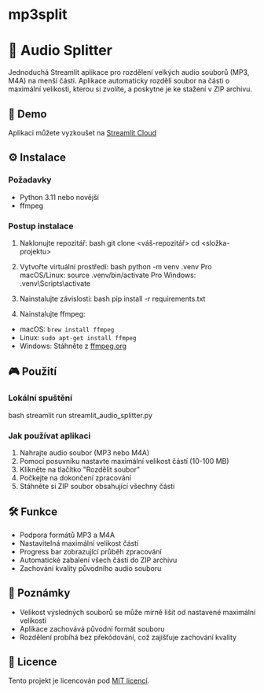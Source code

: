 # mp3split
# 🎵 Audio Splitter

Jednoduchá Streamlit aplikace pro rozdělení velkých audio souborů (MP3, M4A) na menší části. Aplikace automaticky rozdělí soubor na části o maximální velikosti, kterou si zvolíte, a poskytne je ke stažení v ZIP archivu.

## 🚀 Demo
Aplikaci můžete vyzkoušet na [Streamlit Cloud](váš-odkaz-zde)

## ⚙️ Instalace

### Požadavky
- Python 3.11 nebo novější
- ffmpeg

### Postup instalace

1. Naklonujte repozitář:
bash
git clone <váš-repozitář>
cd <složka-projektu>

2. Vytvořte virtuální prostředí:
bash
python -m venv .venv
Pro macOS/Linux:
source .venv/bin/activate
Pro Windows:
.venv\Scripts\activate

3. Nainstalujte závislosti:
bash
pip install -r requirements.txt

4. Nainstalujte ffmpeg:
- macOS: `brew install ffmpeg`
- Linux: `sudo apt-get install ffmpeg`
- Windows: Stáhněte z [ffmpeg.org](https://ffmpeg.org/download.html)

## 🎮 Použití

### Lokální spuštění
bash
streamlit run streamlit_audio_splitter.py


### Jak používat aplikaci
1. Nahrajte audio soubor (MP3 nebo M4A)
2. Pomocí posuvníku nastavte maximální velikost částí (10-100 MB)
3. Klikněte na tlačítko "Rozdělit soubor"
4. Počkejte na dokončení zpracování
5. Stáhněte si ZIP soubor obsahující všechny části

## 🛠 Funkce
- Podpora formátů MP3 a M4A
- Nastavitelná maximální velikost částí
- Progress bar zobrazující průběh zpracování
- Automatické zabalení všech částí do ZIP archivu
- Zachování kvality původního audio souboru

## 📝 Poznámky
- Velikost výsledných souborů se může mírně lišit od nastavené maximální velikosti
- Aplikace zachovává původní formát souboru
- Rozdělení probíhá bez překódování, což zajišťuje zachování kvality

## 📜 Licence
Tento projekt je licencován pod [MIT licencí](LICENSE).
